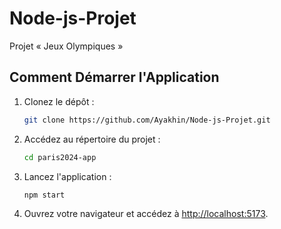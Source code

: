 # Node-js-Projet
Projet « Jeux Olympiques »


## Comment Démarrer l'Application

1. Clonez le dépôt :
   ```bash
   git clone https://github.com/Ayakhin/Node-js-Projet.git
   ```

2. Accédez au répertoire du projet :
   ```bash
   cd paris2024-app
   ```

3. Lancez l'application :
   ```bash
   npm start
   ```

4. Ouvrez votre navigateur et accédez à [http://localhost:5173](http://localhost:5173).

